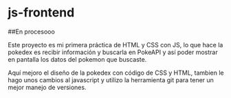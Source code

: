 # js-frontend
##En procesooo

Este proyecto es mi primera práctica de HTML y CSS con JS, lo que hace la pokedex es recibir información y buscarla en PokeAPI y así poder mostrar en pantalla los datos del pokemon que buscaste.

Aquí mejoro el diseño de la pokedex con código de CSS y HTML, tambien le hago unos cambios al javascript y utilizo la herramienta git para tener un mejor manejo de versiones.
